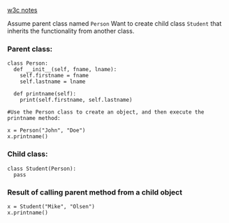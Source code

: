 [w3c notes](https://www.w3schools.com/python/python_inheritance.asp)

Assume parent class named `Person`
Want to create child class `Student` that inherits the functionality from another class.

### Parent class:
```
class Person:  
  def __init__(self, fname, lname):  
    self.firstname = fname  
    self.lastname = lname  
  
  def printname(self):  
    print(self.firstname, self.lastname)  
  
#Use the Person class to create an object, and then execute the printname method:  
  
x = Person("John", "Doe")  
x.printname()
```

### Child class:
```
class Student(Person):  
  pass
```

### Result of calling parent method from a child object
```
x = Student("Mike", "Olsen")  
x.printname()
```
